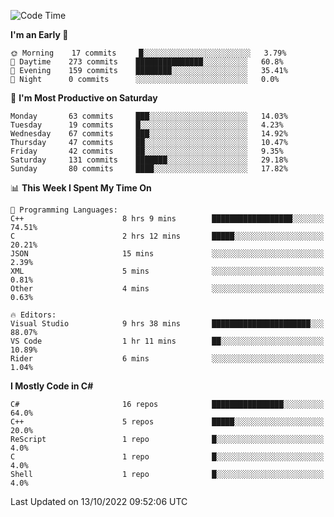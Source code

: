 <!--START_SECTION:waka-->
![Code Time](http://img.shields.io/badge/Code%20Time-855%20hrs%2025%20mins-blue)

**I'm an Early 🐤** 

```text
🌞 Morning    17 commits     █░░░░░░░░░░░░░░░░░░░░░░░░   3.79% 
🌆 Daytime    273 commits    ███████████████░░░░░░░░░░   60.8% 
🌃 Evening    159 commits    ████████░░░░░░░░░░░░░░░░░   35.41% 
🌙 Night      0 commits      ░░░░░░░░░░░░░░░░░░░░░░░░░   0.0%

```
📅 **I'm Most Productive on Saturday** 

```text
Monday       63 commits     ███░░░░░░░░░░░░░░░░░░░░░░   14.03% 
Tuesday      19 commits     █░░░░░░░░░░░░░░░░░░░░░░░░   4.23% 
Wednesday    67 commits     ███░░░░░░░░░░░░░░░░░░░░░░   14.92% 
Thursday     47 commits     ██░░░░░░░░░░░░░░░░░░░░░░░   10.47% 
Friday       42 commits     ██░░░░░░░░░░░░░░░░░░░░░░░   9.35% 
Saturday     131 commits    ███████░░░░░░░░░░░░░░░░░░   29.18% 
Sunday       80 commits     ████░░░░░░░░░░░░░░░░░░░░░   17.82%

```


📊 **This Week I Spent My Time On** 

```text
💬 Programming Languages: 
C++                      8 hrs 9 mins        ██████████████████░░░░░░░   74.51% 
C                        2 hrs 12 mins       █████░░░░░░░░░░░░░░░░░░░░   20.21% 
JSON                     15 mins             ░░░░░░░░░░░░░░░░░░░░░░░░░   2.39% 
XML                      5 mins              ░░░░░░░░░░░░░░░░░░░░░░░░░   0.81% 
Other                    4 mins              ░░░░░░░░░░░░░░░░░░░░░░░░░   0.63%

🔥 Editors: 
Visual Studio            9 hrs 38 mins       ██████████████████████░░░   88.07% 
VS Code                  1 hr 11 mins        ██░░░░░░░░░░░░░░░░░░░░░░░   10.89% 
Rider                    6 mins              ░░░░░░░░░░░░░░░░░░░░░░░░░   1.04%

```

**I Mostly Code in C#** 

```text
C#                       16 repos            ████████████████░░░░░░░░░   64.0% 
C++                      5 repos             █████░░░░░░░░░░░░░░░░░░░░   20.0% 
ReScript                 1 repo              █░░░░░░░░░░░░░░░░░░░░░░░░   4.0% 
C                        1 repo              █░░░░░░░░░░░░░░░░░░░░░░░░   4.0% 
Shell                    1 repo              █░░░░░░░░░░░░░░░░░░░░░░░░   4.0%

```



 Last Updated on 13/10/2022 09:52:06 UTC
<!--END_SECTION:waka-->
